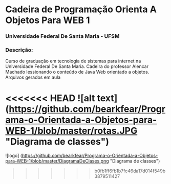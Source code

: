 # Cadeira de Programação Orienta A Objetos Para WEB 1
### Universidade Federal De Santa Maria - UFSM

### Descrição: 
Curso de graduação em tecnologia de sistemas para internet na Universidade Federal De Santa Maria. 
Cadeira do professor Alencar Machado lessionando o conteúdo de Java Web orientado a objetos.
Arquivos gerados em aula

<<<<<<< HEAD
![alt text] (https://github.com/bearkfear/Programa-o-Orientada-a-Objetos-para-WEB-1/blob/master/rotas.JPG "Diagrama de classes")
=======
![logo] (https://github.com/bearkfear/Programa-o-Orientada-a-Objetos-para-WEB-1/blob/master/DiagramaDeClases.png "Diagrama de classes")
>>>>>>> b0fb1ff6fb1b7fc46da17d014f549b3879511427

